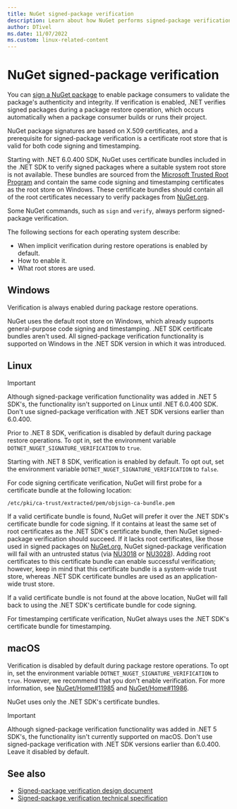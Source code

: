 ```yaml
---
title: NuGet signed-package verification
description: Learn about how NuGet performs signed-package verification using root stores that are valid for code signing and timestamping.
author: DTivel
ms.date: 11/07/2022
ms.custom: linux-related-content
---
```

# NuGet signed-package verification

You can [sign a NuGet package](/nuget/create-packages/sign-a-package) to enable package consumers to validate the package's authenticity and integrity. If verification is enabled, .NET verifies signed packages during a package restore operation, which occurs automatically when a package consumer builds or runs their project.

NuGet package signatures are based on X.509 certificates, and a prerequisite for signed-package verification is a certificate root store that is valid for both code signing and timestamping.

Starting with .NET 6.0.400 SDK, NuGet uses certificate bundles included in the .NET SDK to verify signed packages where a suitable system root store is not available. These bundles are sourced from the [Microsoft Trusted Root Program](/security/trusted-root/program-requirements) and contain the same code signing and timestamping certificates as the root store on Windows. These certificate bundles should contain all of the root certificates necessary to verify packages from [NuGet.org](https://nuget.org).

Some NuGet commands, such as `sign` and `verify`, always perform signed-package verification.

The following sections for each operating system describe:

- When implicit verification during restore operations is enabled by default.
- How to enable it.
- What root stores are used.

## Windows

Verification is always enabled during package restore operations.

NuGet uses the default root store on Windows, which already supports general-purpose code signing and timestamping. .NET SDK certificate bundles aren't used.  All signed-package verification functionality is supported on Windows in the .NET SDK version in which it was introduced.

## Linux

> [!IMPORTANT]
> Although signed-package verification functionality was added in .NET 5 SDK's, the functionality isn't supported on Linux until .NET 6.0.400 SDK. Don't use signed-package verification with .NET SDK versions earlier than 6.0.400.

Prior to .NET 8 SDK, verification is disabled by default during package restore operations. To opt in, set the environment variable `DOTNET_NUGET_SIGNATURE_VERIFICATION` to `true`.

Starting with .NET 8 SDK, verification is enabled by default. To opt out, set the environment variable `DOTNET_NUGET_SIGNATURE_VERIFICATION` to `false`.

For code signing certificate verification, NuGet will first probe for a certificate bundle at the following location:

```text
/etc/pki/ca-trust/extracted/pem/objsign-ca-bundle.pem
```

If a valid certificate bundle is found, NuGet will prefer it over the .NET SDK's certificate bundle for code signing. If it contains at least the same set of root certificates as the .NET SDK's certificate bundle, then NuGet signed-package verification should succeed. If it lacks root certificates, like those used in signed packages on [NuGet.org](https://nuget.org), NuGet signed-package verification will fail with an untrusted status (via [NU3018](/nuget/reference/errors-and-warnings/nu3018) or [NU3028](/nuget/reference/errors-and-warnings/nu3028)). Adding root certificates to this certificate bundle can enable successful verification; however, keep in mind that this certificate bundle is a system-wide trust store, whereas .NET SDK certificate bundles are used as an application-wide trust store.

If a valid certificate bundle is not found at the above location, NuGet will fall back to using the .NET SDK's certificate bundle for code signing.

For timestamping certificate verification, NuGet always uses the .NET SDK's certificate bundle for timestamping.

## macOS

Verification is disabled by default during package restore operations. To opt in, set the environment variable `DOTNET_NUGET_SIGNATURE_VERIFICATION` to `true`. However, we recommend that you don't enable verification. For more information, see [NuGet/Home#11985](https://github.com/NuGet/Home/issues/11985) and [NuGet/Home#11986](https://github.com/NuGet/Home/issues/11986).

NuGet uses only the .NET SDK's certificate bundles.

> [!IMPORTANT]
> Although signed-package verification functionality was added in .NET 5 SDK's, the functionality isn't currently supported on macOS. Don't use signed-package verification with .NET SDK versions earlier than 6.0.400. Leave it disabled by default.

## See also

- [Signed-package verification design document](https://github.com/dotnet/designs/blob/main/accepted/2021/signed-package-verification/re-enable-signed-package-verification.md)
- [Signed-package verification technical specification](https://github.com/dotnet/designs/blob/main/accepted/2021/signed-package-verification/re-enable-signed-package-verification-technical.md)
